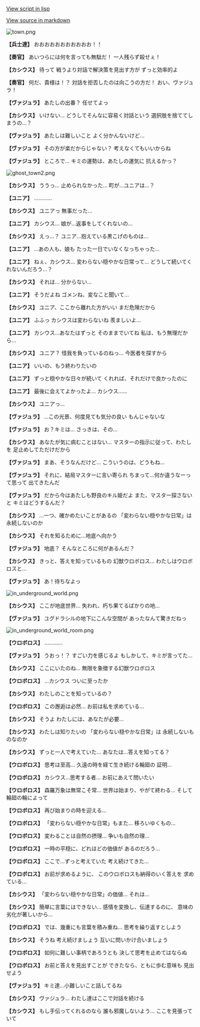 [View script in lisp](../scripts/210112030.txt)

[View source in markdown](210112030.md)

![town.png](../images/backgrounds/town.png)

**【兵士達】**
おおおおおおおおおおお！！

**【奏官】**
あいつらには何を言っても無駄だ！
一人残らず殺せぇ！

**【カシウス】**
待って
戦うより対話で解決策を見出す方が
ずっと効率的よ

**【奏官】**
何だ、貴様は！？
対話を拒否したのは向こうの方だ！
おい、ヴァジュラ！

**【ヴァジュラ】**
あたしの出番？
任せてよっ

**【カシウス】**
いけない…
どうしてそんなに容易く対話という
選択肢を捨ててしまうの…？

**【ヴァジュラ】**
あたしは難しいこと
よく分かんないけど…

**【ヴァジュラ】**
その方が楽だからじゃない？
考えなくてもいいからね

**【ヴァジュラ】**
ところで…
キミの運勢は、あたしの運気に
抗えるかっ？

![ghost_town2.png](../images/backgrounds/ghost_town2.png)

**【カシウス】**
ううっ…
止められなかった…
町が…ユニアは…？

**【ユニア】**
…………

**【カシウス】**
ユニアっ
無事だった…

**【ユニア】**
カシウス…
娘が…返事をしてくれないの…

**【カシウス】**
えっ…？
ユニア…抱えている黒こげのものは…

**【ユニア】**
…あの人も、娘も
たった一日でいなくなっちゃった…

**【ユニア】**
ねぇ、カシウス…
変わらない穏やかな日常って…
どうして続いてくれないんだろう…？

**【カシウス】**
それは…
分からない…

**【ユニア】**
そうだよね
ゴメンね、変なこと聞いて…

**【カシウス】**
ユニア、ここから離れた方がいい
まだ危険だから

**【ユニア】**
ふふっ
カシウスは変わらないね
羨ましいよ…

**【ユニア】**
カシウス…あなたはずっと
そのままでいてね
私は、もう無理だから…

**【カシウス】**
ユニア？
怪我を負っているのねっ…
今医者を探すから

**【ユニア】**
いいの、もう終わりたいの

**【ユニア】**
ずっと穏やかな日々が続いて
くれれば、それだけで良かったのに

**【ユニア】**
最後に会えてよかったよ…
カシウス……

**【カシウス】**
ユニアっ…

**【ヴァジュラ】**
…この光景、何度見ても気分の良い
もんじゃないな

**【ヴァジュラ】**
お？キミは…
さっきは、その…

**【カシウス】**
あなたが気に病むことはない…
マスターの指示に従って、わたしを
足止めしてただけだから

**【ヴァジュラ】**
まあ、そうなんだけど…
こういうのは、どうもね…

**【ヴァジュラ】**
それに、結局マスターに言い寄られ
ちまって…何か違うなーって思って
出てきたんだ

**【ヴァジュラ】**
だから今はあたしも野良のキル姫だよ
また、マスター探さないと
キミはどうするんだ？

**【カシウス】**
…一つ、確かめたいことがあるの
「変わらない穏やかな日常」は
永続しないのか

**【カシウス】**
それを知るために…地底へ向かう

**【ヴァジュラ】**
地底？
そんなところに何があるんだ？

**【カシウス】**
きっと、答えを知っているもの
幻獣ウロボロス…
わたしはウロボロスと…

**【ヴァジュラ】**
あ！待ちなよっ

![in_underground_world.png](../images/backgrounds/in_underground_world.png)

**【カシウス】**
ここが地底世界…
失われ、朽ち果てるばかりの地…

**【ヴァジュラ】**
ユグドラシルの地下にこんな空間が
あったなんて驚きだねっ

![in_underground_world_room.png](../images/backgrounds/in_underground_world_room.png)

**【ウロボロス】**
…………

**【ヴァジュラ】**
うおっ！？
すごい力を感じるよ
もしかして、キミが言ってた…

**【カシウス】**
ここにいたのね…
無限を象徴する幻獣ウロボロス

**【ウロボロス】**
…カシウス
ついに至ったか

**【カシウス】**
わたしのことを知っているの？

**【ウロボロス】**
この邂逅は必然…
お前は私を求めている…

**【カシウス】**
そうよ
わたしには、あなたが必要…

**【カシウス】**
わたしは知りたいの
「変わらない穏やかな日常」は
永続しないものなのか

**【カシウス】**
ずっと一人で考えていた…
あなたは…答えを知ってる？

**【ウロボロス】**
思考は至高…
久遠の時を経て生き続ける輪廻の
証明…

**【ウロボロス】**
カシウス…思考する者…
お前にあえて問いたい

**【ウロボロス】**
森羅万象は無常こそ常…
世界は始まり、やがて終わる…
そして輪廻の輪によって

**【ウロボロス】**
再び始まりの時を迎える…

**【ウロボロス】**
「変わらない穏やかな日常」もまた…
移ろいゆくもの…

**【ウロボロス】**
変わることは自然の摂理…
争いも自然の理…

**【ウロボロス】**
一時の平穏に、どれほどの価値が
あるのだろう…

**【ウロボロス】**
ここで…ずっと考えていた
考え続けてきた…

**【ウロボロス】**
お前が求めるように、
このウロボロスも納得のいく答えを
求めている…

**【カシウス】**
「変わらない穏やかな日常」の価値…
それは…

**【カシウス】**
簡単に言葉にはできない…
感情を変換し、伝達するのに、
意味の劣化が著しいから…

**【ウロボロス】**
では、幾重にも言葉を積み重ね…
思考を繰り返すとしよう

**【カシウス】**
そうね
考え続けましょう
互いに問いかけ合いましょう

**【ウロボロス】**
如何に難しい事柄であろうとも
決して思考を止めてはならぬ

**【ウロボロス】**
お前と答えを見出すことが
できたなら、ともに歩む意味も
見出せよう

**【ヴァジュラ】**
キミ達…小難しいこと話してるね

**【カシウス】**
ヴァジュラ…
わたし達はここで対話を続ける

**【カシウス】**
もし手伝ってくれるのなら
誰も邪魔しないよう…
ここを見張っていて